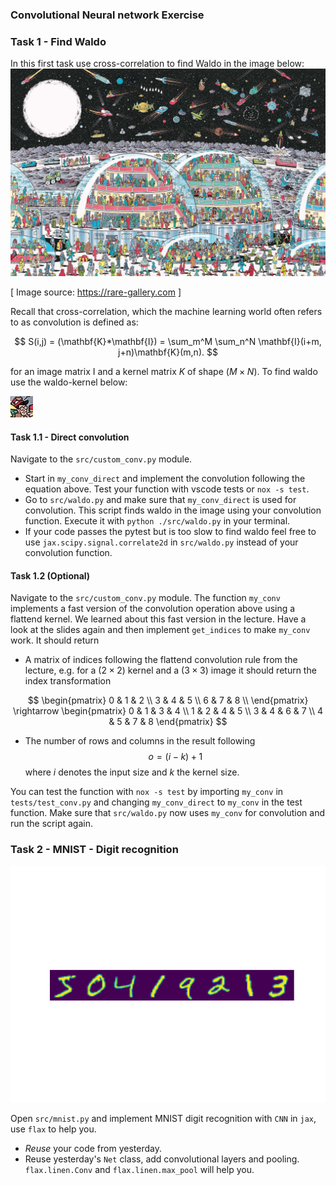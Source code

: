 ### Convolutional Neural network Exercise

### Task 1 - Find Waldo
In this first task use cross-correlation to find Waldo in the image below:
![where_is_waldo](./data/waldo/waldo_space.jpg)

[ Image source: https://rare-gallery.com ]


Recall that cross-correlation, which the machine learning world often refers to as convolution is defined as:

$$ S(i,j) = (\mathbf{K}*\mathbf{I}) = \sum_m^M \sum_n^N \mathbf{I}(i+m, j+n)\mathbf{K}(m,n). $$

for an image matrix I and a kernel matrix $K$ of shape $(M \times N)$. To find waldo use the waldo-kernel below:

![waldo](./data/waldo/waldo_small.jpg)

#### Task 1.1 - Direct convolution
Navigate to the `src/custom_conv.py` module.
- Start in `my_conv_direct` and implement the convolution following the equation above. Test your function with vscode tests or `nox -s test`.
- Go to `src/waldo.py` and make sure that `my_conv_direct` is used for convolution. This script finds waldo in the image using your convolution function. Execute it with `python ./src/waldo.py` in your terminal.
- If your code passes the pytest but is too slow to find waldo feel free to use `jax.scipy.signal.correlate2d` in `src/waldo.py` instead of your convolution function.

#### Task 1.2 (Optional)
Navigate to the `src/custom_conv.py` module.
The function `my_conv` implements a fast version of the convolution operation above using a flattend kernel. We learned about this fast version in the lecture. Have a look at the slides again and then implement `get_indices` to make `my_conv` work. It should return
- A matrix of indices following the flattend convolution rule from the lecture, e.g. for a $(2\times 2)$ kernel and a $(3\times 3)$ image it should return the index transformation

$$
   \begin{pmatrix}
   0 & 1 & 2 \\
   3 & 4 & 5 \\
   6 & 7 & 8 \\
   \end{pmatrix}
   \rightarrow
   \begin{pmatrix}
   0 & 1 & 3 & 4 \\
   1 & 2 & 4 & 5 \\
   3 & 4 & 6 & 7 \\
   4 & 5 & 7 & 8
   \end{pmatrix}  $$

- The number of rows and columns in the result following
   $$o=(i-k)+1$$
   where $i$ denotes the input size and $k$ the kernel size.

You can test the function with `nox -s test` by importing `my_conv` in `tests/test_conv.py` and changing `my_conv_direct` to `my_conv` in the test function. Make sure that `src/waldo.py` now uses `my_conv` for convolution and run the script again.



### Task 2 - MNIST - Digit recognition

![mnist](./figures/mnist.png)

Open `src/mnist.py` and implement MNIST digit recognition with `CNN` in `jax`, use `flax` to help you.
- *Reuse* your code from yesterday.
- Reuse yesterday's `Net` class, add convolutional layers and pooling. `flax.linen.Conv` and `flax.linen.max_pool` will help you.
